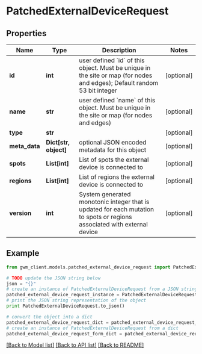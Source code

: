 # PatchedExternalDeviceRequest


## Properties
Name | Type | Description | Notes
------------ | ------------- | ------------- | -------------
**id** | **int** | user defined &#x60;id&#x60; of this object. Must be unique in the site or map (for nodes and edges); Default random 53 bit integer | [optional] 
**name** | **str** | user defined &#x60;name&#x60; of this object. Must be unique in the site or map (for nodes and edges) | [optional] 
**type** | **str** |  | [optional] 
**meta_data** | **Dict[str, object]** | optional JSON encoded metadata for this object | [optional] 
**spots** | **List[int]** | List of spots the external device is connected to | [optional] 
**regions** | **List[int]** | List of regions the external device is connected to | [optional] 
**version** | **int** | System generated monotonic integer that is updated for each mutation to spots or regions associated with external device | [optional] 

## Example

```python
from gwm_client.models.patched_external_device_request import PatchedExternalDeviceRequest

# TODO update the JSON string below
json = "{}"
# create an instance of PatchedExternalDeviceRequest from a JSON string
patched_external_device_request_instance = PatchedExternalDeviceRequest.from_json(json)
# print the JSON string representation of the object
print PatchedExternalDeviceRequest.to_json()

# convert the object into a dict
patched_external_device_request_dict = patched_external_device_request_instance.to_dict()
# create an instance of PatchedExternalDeviceRequest from a dict
patched_external_device_request_form_dict = patched_external_device_request.from_dict(patched_external_device_request_dict)
```
[[Back to Model list]](../README.md#documentation-for-models) [[Back to API list]](../README.md#documentation-for-api-endpoints) [[Back to README]](../README.md)


